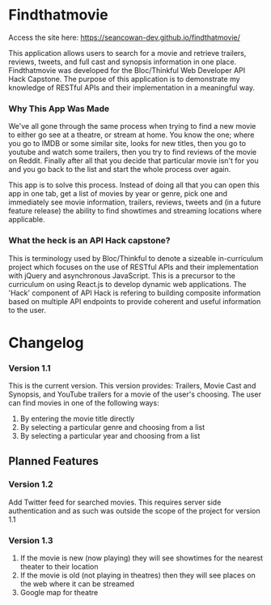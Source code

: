 # Findthatmovie

Access the site here: https://seancowan-dev.github.io/findthatmovie/

This application allows users to search for a movie and retrieve trailers, reviews, tweets, and full cast and synopsis information in one place.  Findthatmovie was developed for the Bloc/Thinkful Web Developer API Hack Capstone.  The purpose of this application is to demonstrate my knowledge of RESTful APIs and their implementation in a meaningful way.  

### Why This App Was Made

We've all gone through the same process when trying to find a new movie to either go see at a theatre, or stream at home.  You know the one; where you go to IMDB or some similar site, looks for new titles, then you go to youtube and watch some trailers, then you try to find reviews of the movie on Reddit.  Finally after all that you decide that particular movie isn't for you and you go back to the list and start the whole process over again.

This app is to solve this process.  Instead of doing all that you can open this app in one tab, get a list of movies by year or genre, pick one and immediately see movie information, trailers, reviews, tweets and (in a future feature release) the ability to find showtimes and streaming locations where applicable.

### What the heck is an API Hack capstone?

This is terminology used by Bloc/Thinkful to denote a sizeable in-curriculum project which focuses on the use of RESTful APIs and their implementation with jQuery and asynchronous JavaScript.  This is a precursor to the curriculum on using React.js to develop dynamic web applications.  The 'Hack' component of API Hack is refering to building composite information based on multiple API endpoints to provide coherent and useful information to the user.

# Changelog

### Version 1.1

This is the current version.  This version provides: Trailers, Movie Cast and Synopsis, and YouTube trailers for a movie of the user's choosing.  The user can find movies in one of the following ways:

1. By entering the movie title directly
2. By selecting a particular genre and choosing from a list
3. By selecting a particular year and choosing from a list

## Planned Features

### Version 1.2

Add Twitter feed for searched movies.  This requires server side authentication and as such was outside the scope of the project for version 1.1

### Version 1.3

1. If the movie is new (now playing) they will see showtimes for the nearest theater to their location
2.  If the movie is old (not playing in theatres) then they will see places on the web where it can be streamed
3.  Google map for theatre

